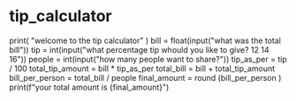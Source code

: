 # tip_calculator
print( "welcome to the tip calculator" )
bill = float(input("what was the total bill"))
tip = int(input("what percentage tip whould you like to give? 12 14 16"))
people = int(input("how many people want to share?"))
tip_as_per = tip / 100
total_tip_amount = bill * tip_as_per
total_bill = bill + total_tip_amount
bill_per_person = total_bill / people
final_amount = round (bill_per_person )
print(f"your total amount is {final_amount}")
